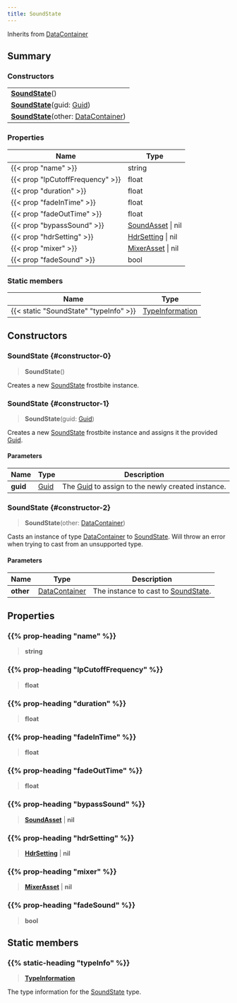```yaml
---
title: SoundState
---
```


Inherits from [DataContainer](/vext/ref/shared/type/datacontainer)

## Summary

### Constructors

|  |
| --- |
| **[SoundState](#constructor-0)**() |
| **[SoundState](#constructor-1)**(guid: [Guid](/vext/ref/shared/type/guid)) |
| **[SoundState](#constructor-2)**(other: [DataContainer](/vext/ref/shared/type/datacontainer)) |

### Properties

| Name | Type |
| ---- | ---- |
| {{< prop "name" >}} | string |
| {{< prop "lpCutoffFrequency" >}} | float |
| {{< prop "duration" >}} | float |
| {{< prop "fadeInTime" >}} | float |
| {{< prop "fadeOutTime" >}} | float |
| {{< prop "bypassSound" >}} | [SoundAsset](/vext/ref/fb/soundasset) \| nil |
| {{< prop "hdrSetting" >}} | [HdrSetting](/vext/ref/fb/hdrsetting) \| nil |
| {{< prop "mixer" >}} | [MixerAsset](/vext/ref/fb/mixerasset) \| nil |
| {{< prop "fadeSound" >}} | bool |

### Static members

| Name | Type |
| ---- | ---- |
| {{< static "SoundState" "typeInfo" >}} | [TypeInformation](/vext/ref/shared/type/typeinformation) |

## Constructors

### SoundState {#constructor-0}

> **SoundState**()

Creates a new [SoundState](/vext/ref/fb/soundstate) frostbite instance.

### SoundState {#constructor-1}

> **SoundState**(guid: [Guid](/vext/ref/shared/type/guid))

Creates a new [SoundState](/vext/ref/fb/soundstate) frostbite instance and assigns it the provided [Guid](/vext/ref/shared/type/guid).

#### Parameters

| Name | Type | Description |
| ---- | ---- | ----------- |
| **guid** | [Guid](/vext/ref/shared/type/guid) | The [Guid](/vext/ref/shared/type/guid) to assign to the newly created instance. |

### SoundState {#constructor-2}

> **SoundState**(other: [DataContainer](/vext/ref/shared/type/datacontainer))

Casts an instance of type [DataContainer](/vext/ref/shared/type/datacontainer) to [SoundState](/vext/ref/fb/soundstate). Will throw an error when trying to cast from an unsupported type.

#### Parameters

| Name | Type | Description |
| ---- | ---- | ----------- |
| **other** | [DataContainer](/vext/ref/shared/type/datacontainer) | The instance to cast to [SoundState](/vext/ref/fb/soundstate). |

## Properties

### {{% prop-heading "name" %}}

> **string**

### {{% prop-heading "lpCutoffFrequency" %}}

> **float**

### {{% prop-heading "duration" %}}

> **float**

### {{% prop-heading "fadeInTime" %}}

> **float**

### {{% prop-heading "fadeOutTime" %}}

> **float**

### {{% prop-heading "bypassSound" %}}

> **[SoundAsset](/vext/ref/fb/soundasset)** \| **nil**

### {{% prop-heading "hdrSetting" %}}

> **[HdrSetting](/vext/ref/fb/hdrsetting)** \| **nil**

### {{% prop-heading "mixer" %}}

> **[MixerAsset](/vext/ref/fb/mixerasset)** \| **nil**

### {{% prop-heading "fadeSound" %}}

> **bool**

## Static members

### {{% static-heading "typeInfo" %}}

> **[TypeInformation](/vext/ref/shared/type/typeinformation)**

The type information for the [SoundState](/vext/ref/fb/soundstate) type.

